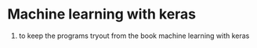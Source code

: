 # Machine learning with keras

1. to keep the programs tryout from the book machine learning with keras

